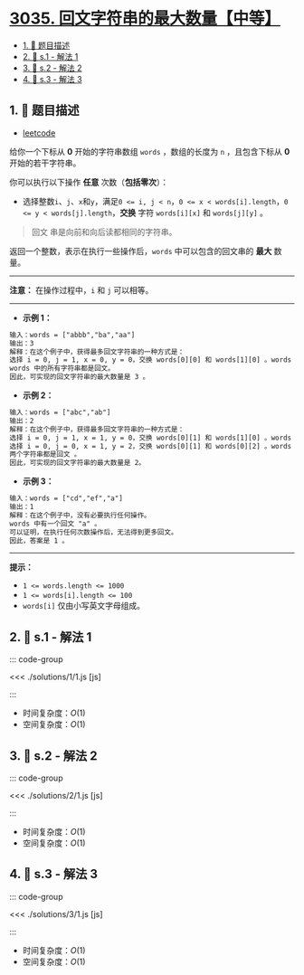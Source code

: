 # [3035. 回文字符串的最大数量【中等】](https://github.com/tnotesjs/TNotes.leetcode/tree/main/notes/3035.%20%E5%9B%9E%E6%96%87%E5%AD%97%E7%AC%A6%E4%B8%B2%E7%9A%84%E6%9C%80%E5%A4%A7%E6%95%B0%E9%87%8F%E3%80%90%E4%B8%AD%E7%AD%89%E3%80%91)

<!-- region:toc -->

- [1. 📝 题目描述](#1--题目描述)
- [2. 🎯 s.1 - 解法 1](#2--s1---解法-1)
- [3. 🎯 s.2 - 解法 2](#3--s2---解法-2)
- [4. 🎯 s.3 - 解法 3](#4--s3---解法-3)

<!-- endregion:toc -->

## 1. 📝 题目描述

- [leetcode](https://leetcode.cn/problems/maximum-palindromes-after-operations/)

给你一个下标从 **0** 开始的字符串数组 `words` ，数组的长度为 `n` ，且包含下标从 **0** 开始的若干字符串。

你可以执行以下操作 **任意** 次数（**包括零次**）：

- 选择整数`i`、`j`、`x`和`y`，满足`0 <= i, j < n`，`0 <= x < words[i].length`，`0 <= y < words[j].length`，**交换** 字符 `words[i][x]` 和 `words[j][y]` 。

> 回文 串是向前和向后读都相同的字符串。

返回一个整数，表示在执行一些操作后，`words` 中可以包含的回文串的 **最大** 数量。

---

**注意：** 在操作过程中，`i` 和 `j` 可以相等。

---

- **示例 1：**

```txt
输入：words = ["abbb","ba","aa"]
输出：3
解释：在这个例子中，获得最多回文字符串的一种方式是：
选择 i = 0, j = 1, x = 0, y = 0，交换 words[0][0] 和 words[1][0] 。words 变成了 ["bbbb","aa","aa"] 。
words 中的所有字符串都是回文。
因此，可实现的回文字符串的最大数量是 3 。
```

- **示例 2：**

```txt
输入：words = ["abc","ab"]
输出：2
解释：在这个例子中，获得最多回文字符串的一种方式是：
选择 i = 0, j = 1, x = 1, y = 0，交换 words[0][1] 和 words[1][0] 。words 变成了 ["aac","bb"] 。
选择 i = 0, j = 0, x = 1, y = 2，交换 words[0][1] 和 words[0][2] 。words 变成了 ["aca","bb"] 。
两个字符串都是回文 。
因此，可实现的回文字符串的最大数量是 2。
```

- **示例 3：**

```txt
输入：words = ["cd","ef","a"]
输出：1
解释：在这个例子中，没有必要执行任何操作。
words 中有一个回文 "a" 。
可以证明，在执行任何次数操作后，无法得到更多回文。
因此，答案是 1 。
```

---

**提示：**

- `1 <= words.length <= 1000`
- `1 <= words[i].length <= 100`
- `words[i]` 仅由小写英文字母组成。

## 2. 🎯 s.1 - 解法 1

::: code-group

<<< ./solutions/1/1.js [js]

:::

- 时间复杂度：$O(1)$
- 空间复杂度：$O(1)$

## 3. 🎯 s.2 - 解法 2

::: code-group

<<< ./solutions/2/1.js [js]

:::

- 时间复杂度：$O(1)$
- 空间复杂度：$O(1)$

## 4. 🎯 s.3 - 解法 3

::: code-group

<<< ./solutions/3/1.js [js]

:::

- 时间复杂度：$O(1)$
- 空间复杂度：$O(1)$
